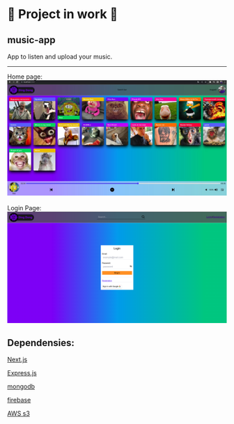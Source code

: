 # 🚧 Project in work 🚧
## music-app

App to listen and upload your music.

<hr/>
 Home page:
<img src="./screenshots/photo_2023-06-15_09-41-43.jpg">
<br>
<br>
 Login Page:
<img src="./screenshots/Screenshot%20from%202023-06-23%2019-27-40.png">



## Dependensies:
[Next.js](https://nextjs.org/)

[Express.js](https://expressjs.com/)

[mongodb](https://www.mongodb.com/)

[firebase](https://firebase.google.com/)

[AWS s3](https://s3.console.aws.amazon.com/)


